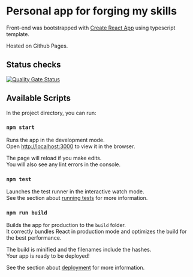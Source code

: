 # Personal app for forging my skills

Front-end was bootstrapped with [Create React App](https://github.com/facebook/create-react-app) using typescript template.

Hosted on Github Pages.

## Status checks
[![Quality Gate Status](https://sonarcloud.io/api/project_badges/measure?project=arty-app-webapp&metric=alert_status)](https://sonarcloud.io/summary/overall?id=arty-app-webapp)

## Available Scripts

In the project directory, you can run:

### `npm start`

Runs the app in the development mode.\
Open [http://localhost:3000](http://localhost:3000) to view it in the browser.

The page will reload if you make edits.\
You will also see any lint errors in the console.

### `npm test`

Launches the test runner in the interactive watch mode.\
See the section about [running tests](https://facebook.github.io/create-react-app/docs/running-tests) for more information.

### `npm run build`

Builds the app for production to the `build` folder.\
It correctly bundles React in production mode and optimizes the build for the best performance.

The build is minified and the filenames include the hashes.\
Your app is ready to be deployed!

See the section about [deployment](https://facebook.github.io/create-react-app/docs/deployment) for more information.